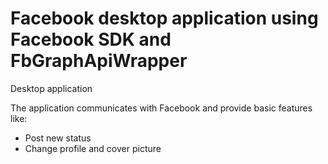 # Facebook desktop application using Facebook SDK and FbGraphApiWrapper

Desktop application 

The application communicates with Facebook and provide basic features like:
<ul>
  <li>Post new status</li>
  <li>Change profile and cover picture</li>




